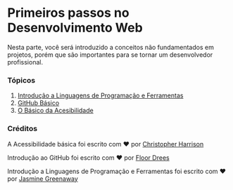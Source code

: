 # Primeiros passos no Desenvolvimento Web

Nesta parte, você será introduzido a conceitos não fundamentados em projetos, porém que são importantes para se tornar um desenvolvedor profissional.

### Tópicos

1. [Introdução a Linguagens de Programação e Ferramentas](1-intro-to-programming-languages/README..pt.md)
2. [GitHub Básico](../2-github-basics/README.md)
3. [O Básico da Acesibilidade](../3-accessibility/README.pt.md)

### Créditos

A Acessibilidade básica foi escrito com ♥️ por [Christopher Harrison](https://twitter.com/geektrainer)

Introdução ao GitHub foi escrito com ♥️ por [Floor Drees](https://twitter.com/floordrees)

Introdução a Linguagens de Programação e Ferramentas foi escrito com ♥️ por [Jasmine Greenaway](https://twitter.com/paladique)
